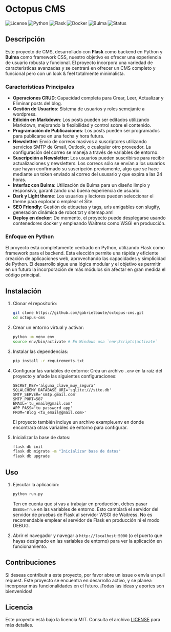 # Octopus CMS
![License](https://img.shields.io/badge/License-MIT-blue.svg)
![Python](https://img.shields.io/badge/Python-3.13-blue.svg)
![Flask](https://img.shields.io/badge/Framework-Flask-green.svg)
![Docker](https://img.shields.io/badge/Container-Docker-blue.svg)
![Bulma](https://img.shields.io/badge/CSS%20Framework-Bulma-00D1B2.svg)
![Status](https://img.shields.io/badge/Status-En%20desarrollo-yellow.svg)
## Descripción

Este proyecto de CMS, desarrollado con **Flask** como backend en Python y **Bulma** como framework CSS, nuestro objetivo es ofrecer una experiencia de usuario robusta y funcional. El proyecto incorpora una variedad de características avanzadas y se centrará en ofrecer un CMS completo y funcional pero con un look & feel totalmente minimalista.

### Características Principales

- **Operaciones CRUD**: Capacidad completa para Crear, Leer, Actualizar y Eliminar posts del blog.
- **Gestión de Usuarios**: Sistema de usuarios y roles semejante a wordpress.
- **Edición en Markdown**: Los posts pueden ser editados utilizando Markdown, mejorando la flexibilidad y control sobre el contenido.
- **Programación de Publicaciones**: Los posts pueden ser programados para publicarse en una fecha y hora futura.
- **Newsletter**: Envío de correos masivos a suscriptores utilizando servicios SMTP de Gmail, Outlook, o cualquier otro proveedor. La configuración del correo se maneja a través de variables de entorno.
- **Suscripción a Newsletter**: Los usuarios pueden suscribirse para recibir actualizaciones y newsletters. Los correos sólo se envían a los usuarios que hayan confirmado su suscripción previamente, algo que se hace mediante un token enviado al correo del ususario y que expira a las 24 horas.
- **Interfaz con Bulma**: Utilización de Bulma para un diseño limpio y responsivo, garantizando una buena experiencia de usuario.
- **Dark y Light theme**: Los usuarios y lectores pueden seleccionar el theme para explorar o emplear el Site.
- **SEO Friendly**: Gestión de etiquetas y tags, urls amigables con slugify, generación dinámica de robot.txt y sitemap.xml
- **Deploy en docker**: De momento, el proyecto puede desplegarse usando contenedores docker y empleando Waitress como WSGI en producción.

### Enfoque en Python

El proyecto está completamente centrado en Python, utilizando Flask como framework para el backend. Esta elección permite una rápida y eficiente creación de aplicaciones web, aprovechando las capacidades y simplicidad de Python. El desarrollo sigue una lógica modular y el objetivo es permitir en un futuro la incorporación de más módulos sin afectar en gran medida el código principal.

## Instalación

1. Clonar el repositorio:
   ```sh
   git clone https://github.com/gabrielbaute/octopus-cms.git
   cd octopus-cms
   ```

2. Crear un entorno virtual y activar:
    ```sh
    python -m venv env
    source env/bin/activate # En Windows usa `env\Scripts\activate`
    ```

3. Instalar las dependencias:
    ```sh
    pip install -r requirements.txt
    ```

4. Configurar las variables de entorno: Crea un archivo `.env` en la raíz del proyecto y añade las siguientes configuraciones:
    ```plaintext
    SECRET_KEY='alguna_clave_muy_segura'
    SQLALCHEMY_DATABASE_URI='sqlite:///site.db'
    SMTP_SERVER='smtp.gmail.com'
    SMTP_PORT=587
    EMAIL='tu_email@gmail.com'
    APP_PASS='tu_password_app'
    FROM='Blog <tu_email@gmail.com>'
    ```
    El proyecto también incluye un archivo example.env en donde encontrará otras variables de entorno para configurar.

5. Inicializar la base de datos:
    ```sh
    flask db init
    flask db migrate -m "Inicializar base de datos"
    flask db upgrade
    ```

## Uso
1. Ejecutar la aplicación:
    ```sh
    python run.py
    ```
    Ten en cuenta que si vas a trabajar en producción, debes pasar `DEBUG=True` en las variables de entorno. Esto cambiará el servidor del servidor de pruebas de Flask al servidor WSGI de Waitress. No es recomendable emplear el servidor de Flask en producción ni el modo DEBUG.

2. Abrir el navegador y navegar a `http://localhost:5000` (o el puerto que hayas designado en las variables de entorno) para ver la aplicación en funcionamiento.

## Contribuciones
Si deseas contribuir a este proyecto, por favor abre un issue o envía un pull request. Este proyecto se encuentra en desarrollo activo, y se planea incorporar más funcionalidades en el futuro. ¡Todas las ideas y aportes son bienvenidos!

## Licencia
Este proyecto está bajo la licencia MIT. Consulta el archivo [LICENSE](LICENSE) para más detalles.

